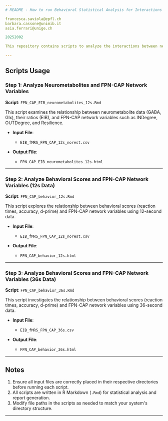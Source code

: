 ```yaml
---
# README - How to run Behavioral Statistical Analysis for Interactions with EIB (static and kinetics) and FPN-CAPs

francesca.saviola@epfl.ch
barbara.cassone@unimib.it
asia.ferrari@unige.ch

20252002

This repository contains scripts to analyze the interactions between neurometabolites (GABA, Glx), behavioral metrics (reaction times, accuracy, d-prime), and FPN-CAP network variables (e.g., INDegree, OUTDegree, Resilience). Follow the steps below to execute the analyses in the correct order.

---
```


## Scripts Usage

### Step 1: Analyze Neurometabolites and FPN-CAP Network Variables  
**Script**: `FPN_CAP_EIB_neurometabolites_12s.Rmd`  

This script examines the relationship between neurometabolite data (GABA, Glx), their ratios (EIB), and FPN-CAP network variables such as INDegree, OUTDegree, and Resilience.

- **Input File**:  
  - `EIB_fMRS_FPN_CAP_12s_norest.csv`

- **Output File**:  
  - `FPN_CAP_EIB_neurometabolites_12s.html`

---

### Step 2: Analyze Behavioral Scores and FPN-CAP Network Variables (12s Data)  
**Script**: `FPN_CAP_behavior_12s.Rmd`  

This script explores the relationship between behavioral scores (reaction times, accuracy, d-prime) and FPN-CAP network variables using 12-second data.

- **Input File**:  
  - `EIB_fMRS_FPN_CAP_12s_norest.csv`

- **Output File**:  
  - `FPN_CAP_behavior_12s.html`

---

### Step 3: Analyze Behavioral Scores and FPN-CAP Network Variables (36s Data)  
**Script**: `FPN_CAP_behavior_36s.Rmd`  

This script investigates the relationship between behavioral scores (reaction times, accuracy, d-prime) and FPN-CAP network variables using 36-second data.

- **Input File**:  
  - `EIB_fMRS_FPN_CAP_36s.csv`

- **Output File**:  
  - `FPN_CAP_behavior_36s.html`

---

## Notes
1. Ensure all input files are correctly placed in their respective directories before running each script.
2. All scripts are written in R Markdown (`.Rmd`) for statistical analysis and report generation.
3. Modify file paths in the scripts as needed to match your system's directory structure.

---
